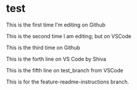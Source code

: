 # test

This is the first time I'm editing on Github

This is the second time I am editing; but on VSCode

This is the third time on Github

This is the forth line on VS Code by Shiva

This is the fifth line on test_branch from VSCode

This is for the feature-readme-instructions branch.